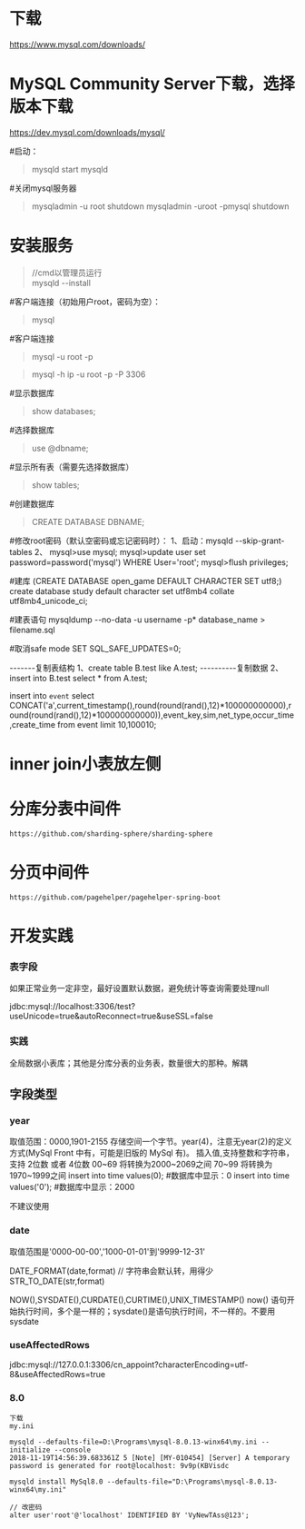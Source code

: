 # 下载

https://www.mysql.com/downloads/
# MySQL Community Server下载，选择版本下载
https://dev.mysql.com/downloads/mysql/

#启动：
>mysqld
>start mysqld

#关闭mysql服务器
>mysqladmin -u root shutdown
>mysqladmin -uroot -pmysql shutdown

# 安装服务
> //cmd以管理员运行  
> mysqld --install

#客户端连接（初始用户root，密码为空）：
>mysql

#客户端连接
>mysql -u root -p

>mysql -h ip -u root -p -P 3306

#显示数据库
>show databases;

#选择数据库
>use @dbname;

#显示所有表（需要先选择数据库）
>show tables;

#创建数据库
>CREATE DATABASE DBNAME;


#修改root密码（默认空密码或忘记密码时）：
1、启动：mysqld --skip-grant-tables
2、
mysql>use mysql;
mysql>update user set password=password('mysql') WHERE User='root'; 
mysql>flush privileges;

#建库
(CREATE DATABASE open_game DEFAULT CHARACTER SET utf8;)
create database study default character set utf8mb4 collate utf8mb4_unicode_ci;

#建表语句
mysqldump --no-data -u username -p* database_name > filename.sql

#取消safe mode
SET SQL_SAFE_UPDATES=0;

-------复制表结构
1、create table B.test like A.test;
----------复制数据
2、insert into B.test select * from A.test;

insert into `event` select CONCAT('a',current_timestamp(),round(round(rand(),12)*100000000000),round(round(rand(),12)*100000000000)),event_key,sim,net_type,occur_time,create_time from event limit 10,100010;

# inner join小表放左侧


# 分库分表中间件

```
https://github.com/sharding-sphere/sharding-sphere
```

# 分页中间件

```
https://github.com/pagehelper/pagehelper-spring-boot
```
# 开发实践

### 表字段
如果正常业务一定非空，最好设置默认数据，避免统计等查询需要处理null

jdbc:mysql://localhost:3306/test?useUnicode=true&autoReconnect=true&useSSL=false

### 实践

全局数据小表库；其他是分库分表的业务表，数量很大的那种。解耦

## 字段类型

### year

取值范围：0000,1901-2155
存储空间一个字节。year(4)，注意无year(2)的定义方式(MySql Front 中有，可能是旧版的 MySql 有)。
插入值,支持整数和字符串，支持 2位数 或者 4位数
00~69 将转换为2000~2069之间
70~99 将转换为1970~1999之间
insert into time values(0);  #数据库中显示：0
insert into time values('0'); #数据库中显示：2000

不建议使用

### date

取值范围是'0000-00-00','1000-01-01'到'9999-12-31'

DATE_FORMAT(date,format) 
// 字符串会默认转，用得少
STR_TO_DATE(str,format)  

NOW(),SYSDATE(),CURDATE(),CURTIME(),UNIX_TIMESTAMP() 
now() 语句开始执行时间，多个是一样的；sysdate()是语句执行时间，不一样的。不要用sysdate

### useAffectedRows
jdbc:mysql://127.0.0.1:3306/cn_appoint?characterEncoding=utf-8&useAffectedRows=true

### 8.0

```
下载
my.ini

mysqld --defaults-file=D:\Programs\mysql-8.0.13-winx64\my.ini --initialize --console
2018-11-19T14:56:39.683361Z 5 [Note] [MY-010454] [Server] A temporary password is generated for root@localhost: 9v9p(KBVisdc

mysqld install MySql8.0 --defaults-file="D:\Programs\mysql-8.0.13-winx64\my.ini"

// 改密码
alter user'root'@'localhost' IDENTIFIED BY 'VyNewTAss@123'; 

```
